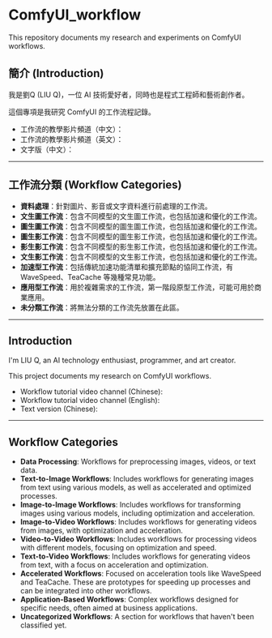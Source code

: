 # ComfyUI_workflow
This repository documents my research and experiments on ComfyUI workflows.

## 簡介 (Introduction)

我是劉Q (LIU Q)，一位 AI 技術愛好者，同時也是程式工程師和藝術創作者。

這個專項是我研究 ComfyUI 的工作流程記錄。

- 工作流的教學影片頻道（中文）：
- 工作流的教學影片頻道（英文）：
- 文字版（中文）：

---

## 工作流分類 (Workflow Categories)

- **資料處理**：針對圖片、影音或文字資料進行前處理的工作流。
- **文生圖工作流**：包含不同模型的文生圖工作流，也包括加速和優化的工作流。
- **圖生圖工作流**：包含不同模型的圖生圖工作流，也包括加速和優化的工作流。
- **圖生影工作流**：包含不同模型的圖生影工作流，也包括加速和優化的工作流。
- **影生影工作流**：包含不同模型的影生影工作流，也包括加速和優化的工作流。
- **文生影工作流**：包含不同模型的文生影工作流，也包括加速和優化的工作流。
- **加速型工作流**：包括傳統加速功能清單和擴充節點的協同工作流，有 WaveSpeed、TeaCache 等幾種常見功能。
- **應用型工作流**：用於複雜需求的工作流，第一階段原型工作流，可能可用於商業應用。
- **未分類工作流**：將無法分類的工作流先放置在此區。

---

## Introduction

I'm LIU Q, an AI technology enthusiast, programmer, and art creator.

This project documents my research on ComfyUI workflows.

- Workflow tutorial video channel (Chinese): 
- Workflow tutorial video channel (English): 
- Text version (Chinese): 

---

## Workflow Categories

- **Data Processing**: Workflows for preprocessing images, videos, or text data.
- **Text-to-Image Workflows**: Includes workflows for generating images from text using various models, as well as accelerated and optimized processes.
- **Image-to-Image Workflows**: Includes workflows for transforming images using various models, including optimization and acceleration.
- **Image-to-Video Workflows**: Includes workflows for generating videos from images, with optimization and acceleration.
- **Video-to-Video Workflows**: Includes workflows for processing videos with different models, focusing on optimization and speed.
- **Text-to-Video Workflows**: Includes workflows for generating videos from text, with a focus on acceleration and optimization.
- **Accelerated Workflows**: Focused on acceleration tools like WaveSpeed and TeaCache. These are prototypes for speeding up processes and can be integrated into other workflows.
- **Application-Based Workflows**: Complex workflows designed for specific needs, often aimed at business applications.
- **Uncategorized Workflows**: A section for workflows that haven't been classified yet.


